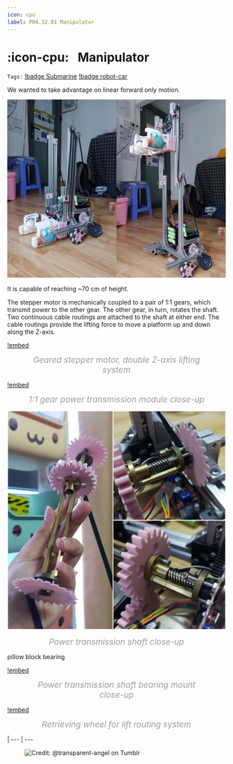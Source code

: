 ```yaml
---
icon: cpu
label: P04.32.01 Manipulator
---
```

# :icon-cpu:⠀Manipulator
`Tags:` [!badge Submarine](/projects/P04-submarine.md) [!badge robot-car]()

<style>
figcaption {
  color: #9D9D9D;
  font-style: italic;
  font-size: 19px;
  padding: 0px;
  text-align: center;
}
</style>

We wanted to take advantage on linear forward only motion.

![](/projects/P04-submarine/media/elevator1.jpg)

It is capable of reaching ~70 cm of height.

The stepper motor is mechanically coupled to a pair of 1:1 gears, which transmit power to the other gear. The other gear, in turn, rotates the shaft. Two continuous cable routings are attached to the shaft at either end. The cable routings provide the lifting force to move a platform up and down along the Z-axis.

[!embed](https://youtu.be/7w6wZdJjlwo)<figure>
    <figcaption>Geared stepper motor, double Z-axis lifting system</figcaption>
</figure>

[!embed](https://youtu.be/WC9uPAJOuts)<figure>
    <figcaption>1:1 gear power transmission module close-up</figcaption>
</figure>

![](/projects/P04-submarine/media/transmission-close-up.jpg)<figure>
    <figcaption>Power transmission shaft close-up</figcaption>
</figure>
pillow block bearing

[!embed](https://youtu.be/tvxGr6h1PH0)<figure>
    <figcaption>Power transmission shaft bearing mount close-up</figcaption>
</figure>

[!embed](https://youtu.be/vEQTLgSBcy8)<figure>
    <figcaption>Retrieving wheel for lift routing system</figcaption>
</figure>

|
--- | ---

<figure>
    <img src="https://64.media.tumblr.com/d103eb823dce2842c673f409f036857b/tumblr_mzx9wrdwFa1snc5kxo1_1280.gifv" alt="Credit: @transparent-angel on Tumblr">
</figure>